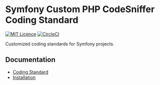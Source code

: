 # Symfony Custom PHP CodeSniffer Coding Standard

[![MIT Licence](https://badges.frapsoft.com/os/mit/mit.png?v=103)](https://opensource.org/licenses/mit-license.php)
[![CircleCI](https://circleci.com/gh/VincentLanglet/Symfony-custom-coding-standard.svg?style=shield&circle-token=04bcfbcceb34f9644561c0a9ef27e935ff467705)](https://circleci.com/gh/VincentLanglet/Symfony-custom-coding-standard)

Customized coding standards for Symfony projects.

Documentation
-------------
  * [Coding Standard](docs/standards.md)
  * [Installation](docs/installation.md)
